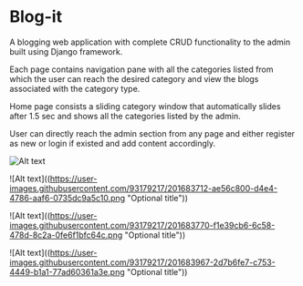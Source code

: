 # Blog-it
A blogging web application with complete CRUD functionality to the admin built using Django framework.

Each page contains navigation pane with all the categories listed from which the user can reach the desired category and view the blogs associated with the category type.

Home page consists a sliding category window that automatically slides after 1.5 sec and shows all the categories listed by the admin.

User can directly reach the admin section from any page and either register as new or login if existed and add content accordingly.


![Alt text](https://user-images.githubusercontent.com/93179217/201683146-6763148d-49a8-4a1a-a41f-75842fd0ac42.png "Optional title")

![Alt text]((https://user-images.githubusercontent.com/93179217/201683712-ae56c800-d4e4-4786-aaf6-0735dc9a5c10.png "Optional title"))

![Alt text]((https://user-images.githubusercontent.com/93179217/201683770-f1e39cb6-6c58-478d-8c2a-0fe6f1bfc64c.png "Optional title"))

![Alt text]((https://user-images.githubusercontent.com/93179217/201683967-2d7b6fe7-c753-4449-b1a1-77ad60361a3e.png "Optional title"))


